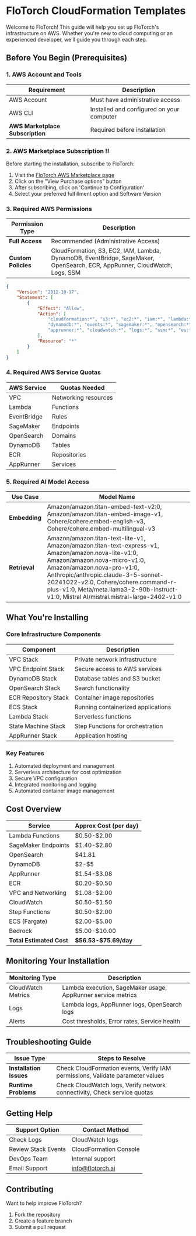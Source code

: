# FloTorch CloudFormation Templates

Welcome to FloTorch! This guide will help you set up FloTorch's infrastructure on AWS. Whether you're new to cloud computing or an experienced developer, we'll guide you through each step.

## Before You Begin (Prerequisites)

### 1. AWS Account and Tools

| Requirement                  | Description                               |
| ---------------------------- | ----------------------------------------- |
| AWS Account                  | Must have administrative access           |
| AWS CLI                      | Installed and configured on your computer |
| **AWS Marketplace Subscription** | Required before installation              |

### 2. AWS Marketplace Subscription :bangbang:

Before starting the installation, subscribe to FloTorch:

1. Visit the [FloTorch AWS Marketplace page](https://aws.amazon.com/marketplace/pp/prodview-z5zcvloh7l3ky?ref_=aws-mp-console-subscription-detail-payg)
2. Click on the "View Purchase options" button
3. After subscribing, click on 'Continue to Configuration'
4. Select your preferred fulfillment option and Software Version

### 3. Required AWS Permissions

| Permission Type     | Description                                                                                                               |
| ------------------- | ------------------------------------------------------------------------------------------------------------------------- |
| **Full Access**     | Recommended (Administrative Access)                                                                                       |
| **Custom Policies** | CloudFormation, S3, EC2, IAM, Lambda, DynamoDB, EventBridge, SageMaker, OpenSearch, ECR, AppRunner, CloudWatch, Logs, SSM |

```json
{
    "Version": "2012-10-17",
    "Statement": [
        {
            "Effect": "Allow",
            "Action": [
                "cloudformation:*", "s3:*", "ec2:*", "iam:*", "lambda:*",
                "dynamodb:*", "events:*", "sagemaker:*", "opensearch:*", "ecr:*",
                "apprunner:*", "cloudwatch:*", "logs:*", "ssm:*", "es:*"
            ],
            "Resource": "*"
        }
    ]
}
```

### 4. Required AWS Service Quotas

| AWS Service | Quotas Needed        |
| ----------- | -------------------- |
| VPC         | Networking resources |
| Lambda      | Functions            |
| EventBridge | Rules                |
| SageMaker   | Endpoints            |
| OpenSearch  | Domains              |
| DynamoDB    | Tables               |
| ECR         | Repositories         |
| AppRunner   | Services             |

### 5. Required AI Model Access

| Use Case      | Model Name                                                                                                                                                                                                                                                                                                                                |
| ------------- | ----------------------------------------------------------------------------------------------------------------------------------------------------------------------------------------------------------------------------------------------------------------------------------------------------------------------------------------- |
| **Embedding** | Amazon/amazon.titan-embed-text-v2:0, Amazon/amazon.titan-embed-image-v1, Cohere/cohere.embed-english-v3, Cohere/cohere.embed-multilingual-v3                                                                                                                                                                                              |
| **Retrieval** | Amazon/amazon.titan-text-lite-v1, Amazon/amazon.titan-text-express-v1, Amazon/amazon.nova-lite-v1:0, Amazon/amazon.nova-micro-v1:0, Amazon/amazon.nova-pro-v1:0, Anthropic/anthropic.claude-3-5-sonnet-20241022-v2:0, Cohere/cohere.command-r-plus-v1:0, Meta/meta.llama3-2-90b-instruct-v1:0, Mistral AI/mistral.mistral-large-2402-v1:0 |

## What You're Installing

### Core Infrastructure Components

| Component            | Description                        |
| -------------------- | ---------------------------------- |
| VPC Stack            | Private network infrastructure     |
| VPC Endpoint Stack   | Secure access to AWS services      |
| DynamoDB Stack       | Database tables and S3 bucket      |
| OpenSearch Stack     | Search functionality               |
| ECR Repository Stack | Container image repositories       |
| ECS Stack            | Running containerized applications |
| Lambda Stack         | Serverless functions               |
| State Machine Stack  | Step Functions for orchestration   |
| AppRunner Stack      | Application hosting                |

### Key Features

1. Automated deployment and management
2. Serverless architecture for cost optimization
3. Secure VPC configuration
4. Integrated monitoring and logging
5. Automated container image management

## Cost Overview

| Service                  | Approx Cost (per day)   |
| ------------------------ | ----------------------- |
| Lambda Functions         | \$0.50-\$2.00           |
| SageMaker Endpoints      | \$1.40-\$2.80           |
| OpenSearch               | \$41.81                 |
| DynamoDB                 | \$2-\$5                 |
| AppRunner                | \$1.54-\$3.08           |
| ECR                      | \$0.20-\$0.50           |
| VPC and Networking       | \$1.08-\$2.00           |
| CloudWatch               | \$0.50-\$1.50           |
| Step Functions           | \$0.50-\$2.00           |
| ECS (Fargate)            | \$2.00-\$5.00           |
| Bedrock                  | \$5.00-\$10.00          |
| **Total Estimated Cost** | **\$56.53-\$75.69/day** |

## Monitoring Your Installation

| Monitoring Type    | Description                                                  |
| ------------------ | ------------------------------------------------------------ |
| CloudWatch Metrics | Lambda execution, SageMaker usage, AppRunner service metrics |
| Logs               | Lambda logs, AppRunner logs, OpenSearch logs                 |
| Alerts             | Cost thresholds, Error rates, Service health                 |

## Troubleshooting Guide

| Issue Type              | Steps to Resolve                                                               |
| ----------------------- | ------------------------------------------------------------------------------ |
| **Installation Issues** | Check CloudFormation events, Verify IAM permissions, Validate parameter values |
| **Runtime Problems**    | Check CloudWatch logs, Verify network connectivity, Check service quotas       |

## Getting Help

| Support Option      | Contact Method                               |
| ------------------- | -------------------------------------------- |
| Check Logs          | CloudWatch logs                              |
| Review Stack Events | CloudFormation Console                       |
| DevOps Team         | Internal support                             |
| Email Support       | [info@flotorch.ai](mailto\:info@flotorch.ai) |

## Contributing

Want to help improve FloTorch?

1. Fork the repository
2. Create a feature branch
3. Submit a pull request
